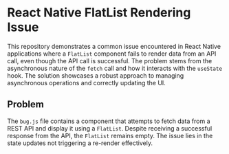 # React Native FlatList Rendering Issue

This repository demonstrates a common issue encountered in React Native applications where a `FlatList` component fails to render data from an API call, even though the API call is successful.  The problem stems from the asynchronous nature of the `fetch` call and how it interacts with the `useState` hook.  The solution showcases a robust approach to managing asynchronous operations and correctly updating the UI.

## Problem

The `bug.js` file contains a component that attempts to fetch data from a REST API and display it using a `FlatList`.  Despite receiving a successful response from the API, the `FlatList` remains empty.  The issue lies in the state updates not triggering a re-render effectively.